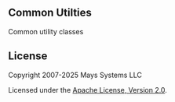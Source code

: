 ## Common Utilties

Common utility classes

## License

Copyright 2007-2025 Mays Systems LLC

Licensed under the [Apache License, Version 2.0](https://www.apache.org/licenses/LICENSE-2.0).

